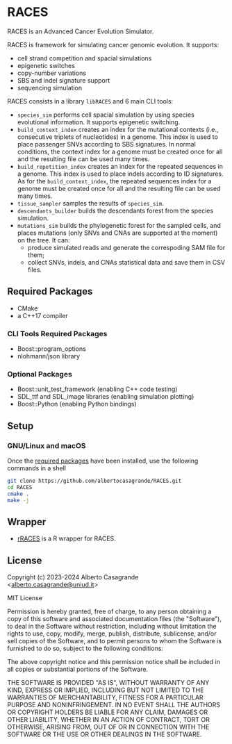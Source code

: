 # RACES
RACES is an Advanced Cancer Evolution Simulator.

RACES is framework for simulating cancer genomic evolution. It supports:
-   cell strand competition and spacial simulations
-   epigenetic switches
-   copy-number variations
-   SBS and indel signature support
-   sequencing simulation

RACES consists in a library `libRACES` and 6 main CLI tools:
-   `species_sim` performs cell spacial simulation by using species evolutional information. It supports epigenetic switching.
-   `build_context_index` creates an index for the mutational contexts (i.e., consecutive triplets of nucleotides) in a genome. 
    This index is used to place passenger SNVs according to SBS signatures. In normal conditions, the context index for a
    genome must be created once for all and the resulting file can be used many times.
-   `build_repetition_index` creates an index for the repeated sequences in a genome. This index is used to place indels according
    to ID signatures. As for the `build_context_index`, the repeated sequences index for a genome must be created once for all and
    the resulting file can be used many times.
-   `tissue_sampler` samples the results of `species_sim`.
-   `descendants_builder` builds the descendants forest from the species simulation.
-   `mutations_sim` builds the phylogenetic forest for the sampled cells, and places mutations (only SNVs and CNAs are supported at the moment) on the tree. It can:
    *   produce simulated reads and generate the correspoding SAM file for them;
    *   collect SNVs, indels, and CNAs statistical data and save them in CSV files.

## Required Packages
-   CMake
-   a C++17 compiler

### CLI Tools Required Packages
-   Boost::program_options
-   nlohmann/json library

### Optional Packages
-   Boost::unit_test_framework (enabling C++ code testing)
-   SDL_ttf and SDL_image libraries (enabling simulation plotting)
-   Boost::Python (enabling Python bindings)

## Setup

### GNU/Linux and macOS

Once the [required packages](#required-packages) have been installed, use the following commands in a shell

```bash
git clone https://github.com/albertocasagrande/RACES.git
cd RACES
cmake .
make -j
```

## Wrapper

-  [rRACES](https://caravagnalab.github.io/rRACES/index.html) is a R wrapper for RACES.

## License

Copyright (c) 2023-2024
Alberto Casagrande <[alberto.casagrande@uniud.it](mailto:alberto.casagrande@uniud.it)>

MIT License

Permission is hereby granted, free of charge, to any person obtaining a copy
of this software and associated documentation files (the "Software"), to deal
in the Software without restriction, including without limitation the rights
to use, copy, modify, merge, publish, distribute, sublicense, and/or sell
copies of the Software, and to permit persons to whom the Software is
furnished to do so, subject to the following conditions:
 
The above copyright notice and this permission notice shall be included in all
copies or substantial portions of the Software.

THE SOFTWARE IS PROVIDED "AS IS", WITHOUT WARRANTY OF ANY KIND, EXPRESS OR
IMPLIED, INCLUDING BUT NOT LIMITED TO THE WARRANTIES OF MERCHANTABILITY,
FITNESS FOR A PARTICULAR PURPOSE AND NONINFRINGEMENT. IN NO EVENT SHALL THE
AUTHORS OR COPYRIGHT HOLDERS BE LIABLE FOR ANY CLAIM, DAMAGES OR OTHER
LIABILITY, WHETHER IN AN ACTION OF CONTRACT, TORT OR OTHERWISE, ARISING FROM,
OUT OF OR IN CONNECTION WITH THE SOFTWARE OR THE USE OR OTHER DEALINGS IN THE
SOFTWARE.



